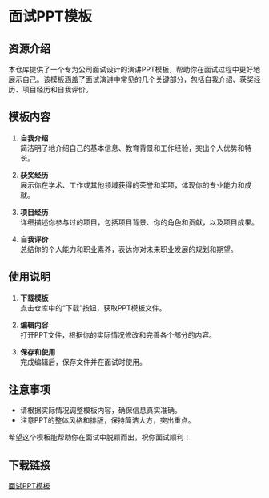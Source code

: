 # 面试PPT模板

## 资源介绍

本仓库提供了一个专为公司面试设计的演讲PPT模板，帮助你在面试过程中更好地展示自己。该模板涵盖了面试演讲中常见的几个关键部分，包括自我介绍、获奖经历、项目经历和自我评价。

## 模板内容

1. **自我介绍**  
   简洁明了地介绍自己的基本信息、教育背景和工作经验，突出个人优势和特长。

2. **获奖经历**  
   展示你在学术、工作或其他领域获得的荣誉和奖项，体现你的专业能力和成就。

3. **项目经历**  
   详细描述你参与过的项目，包括项目背景、你的角色和贡献，以及项目成果。

4. **自我评价**  
   总结你的个人能力和职业素养，表达你对未来职业发展的规划和期望。

## 使用说明

1. **下载模板**  
   点击仓库中的“下载”按钮，获取PPT模板文件。

2. **编辑内容**  
   打开PPT文件，根据你的实际情况修改和完善各个部分的内容。

3. **保存和使用**  
   完成编辑后，保存文件并在面试时使用。

## 注意事项

- 请根据实际情况调整模板内容，确保信息真实准确。
- 注意PPT的整体风格和排版，保持简洁大方，突出重点。

希望这个模板能帮助你在面试中脱颖而出，祝你面试顺利！

## 下载链接

[面试PPT模板](https://pan.quark.cn/s/9471c671f1a1)